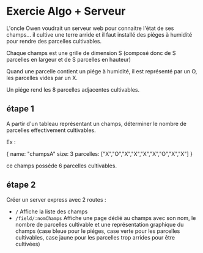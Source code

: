 # Exercie Algo + Serveur

L'oncle Owen voudrait un serveur web pour connaitre l'état de ses champs... il cultive une terre arride et il faut installé des piéges à humidité pour rendre des parcelles cultivables.

Chaque champs est une grille de dimension S (composé donc de S parcelles en largeur et de S parcelles en hauteur)

Quand une parcelle contient un piége à humidité, il est représenté par un O, les parcelles vides par un X.

Un piége rend les 8 parcelles adjacentes cultivables.

## étape 1

A partir d'un tableau représentant un champs, déterminer le nombre de parcelles effectivement cultivables.

Ex :

{
name: "champsA"
size: 3
parcelles: ["X","O","X","X","X","X","O","X","X"]
}

ce champs posséde 6 parcelles cultivables.

## étape 2

Créer un server express avec 2 routes :

- `/` Affiche la liste des champs
- `/field/:nomChamps` Affiche une page dédié au champs avec son nom, le nombre de parcelles cultivable et une représentation graphique du champs (case bleue pour le piéges, case verte pour les parcelles cultivables, case jaune pour les parcelles trop arrides pour être cultivées)
